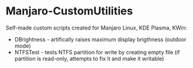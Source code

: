 # Manjaro-CustomUtilities

Self-made custom scripts created for Manjaro Linux, KDE Plasma, KWin:
- DBrightness - artifically raises maximum display brigthness (outdoor mode)
- NTFSTest - tests NTFS partition for write by creating empty file (if partition is read-only, attempts to fix it and make it writable)
